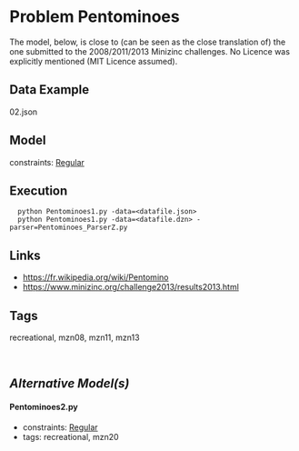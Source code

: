 # Problem Pentominoes

The model, below, is close to (can be seen as the close translation of) the one submitted to the 2008/2011/2013 Minizinc challenges.
No Licence was explicitly mentioned (MIT Licence assumed).

## Data Example
  02.json

## Model
  constraints: [Regular](http://pycsp.org/documentation/constraints/Regular)

## Execution
```
  python Pentominoes1.py -data=<datafile.json>
  python Pentominoes1.py -data=<datafile.dzn> -parser=Pentominoes_ParserZ.py
```

## Links
  - https://fr.wikipedia.org/wiki/Pentomino
  - https://www.minizinc.org/challenge2013/results2013.html

## Tags
  recreational, mzn08, mzn11, mzn13

<br />

## _Alternative Model(s)_

#### Pentominoes2.py
 - constraints: [Regular](http://pycsp.org/documentation/constraints/Regular)
 - tags: recreational, mzn20
